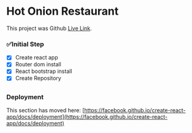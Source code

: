 # Hot Onion Restaurant

This project was Github [Live Link](https://github.com/facebook/create-react-app).

### :white_check_mark:Initial Step
- [x] Create react app
- [x] Router dom install
- [x] React bootstrap install
- [x] Create Repository

## ##

### Deployment

This section has moved here: [https://facebook.github.io/create-react-app/docs/deployment](https://facebook.github.io/create-react-app/docs/deployment)

